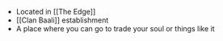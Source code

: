 - Located in [[The Edge]]
- [[Clan Baali]] establishment
- A place where you can go to trade your soul or things like it